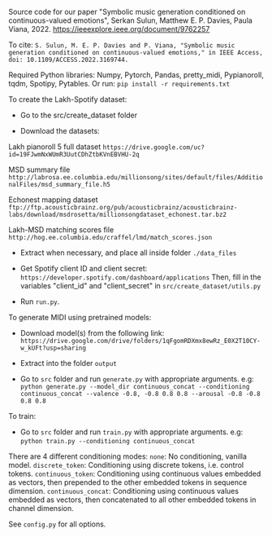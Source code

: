 Source code for our paper "Symbolic music generation conditioned on continuous-valued emotions", 
Serkan Sulun, Matthew E. P. Davies, Paula Viana, 2022. 
https://ieeexplore.ieee.org/document/9762257

To cite:
```S. Sulun, M. E. P. Davies and P. Viana, "Symbolic music generation conditioned on continuous-valued emotions," in IEEE Access, doi: 10.1109/ACCESS.2022.3169744.```

Required Python libraries: Numpy, Pytorch, Pandas, pretty_midi, Pypianoroll, tqdm, Spotipy, Pytables. Or run: ```pip install -r requirements.txt```

To create the Lakh-Spotify dataset:

- Go to the src/create_dataset folder

- Download the datasets:

Lakh pianoroll 5 full dataset
```https://drive.google.com/uc?id=19FJwmNxWUmR3UutCDhZtbKVnEBVHU-2q```

MSD summary file
```http://labrosa.ee.columbia.edu/millionsong/sites/default/files/AdditionalFiles/msd_summary_file.h5```

Echonest mapping dataset
```ftp://ftp.acousticbrainz.org/pub/acousticbrainz/acousticbrainz-labs/download/msdrosetta/millionsongdataset_echonest.tar.bz2```

Lakh-MSD matching scores file
```http://hog.ee.columbia.edu/craffel/lmd/match_scores.json```

- Extract when necessary, and place all inside folder ```./data_files```

- Get Spotify client ID and client secret:
```https://developer.spotify.com/dashboard/applications```
Then, fill in the variables "client_id" and "client_secret" in ```src/create_dataset/utils.py```

- Run ```run.py```. 


To generate MIDI using pretrained models:

- Download model(s) from the following link:
```https://drive.google.com/drive/folders/1qFgomRDXmx8ewRz_E0X2T10CY-w_kUFt?usp=sharing```

- Extract into the folder ```output```

- Go to ```src``` folder and run ```generate.py``` with appropriate arguments. e.g:
```python generate.py --model_dir continuous_concat --conditioning continuous_concat --valence -0.8, -0.8 0.8 0.8 --arousal -0.8 -0.8 0.8 0.8```


To train:

- Go to ```src``` folder and run ```train.py``` with appropriate arguments. e.g:
```python train.py --conditioning continuous_concat```

There are 4 different conditioning modes:
```none```: No conditioning, vanilla model.
```discrete_token```: Conditioning using discrete tokens, i.e. control tokens.
```continuous_token```: Conditioning using continuous values embedded as vectors, then prepended to the other embedded tokens in sequence dimension.
```continuous_concat```: Conditioning using continuous values embedded as vectors, then concatenated to all other embedded tokens in channel dimension.

See ```config.py``` for all options.